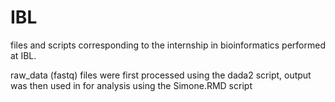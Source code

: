 # IBL

files and scripts corresponding to the internship in bioinformatics performed at IBL.

raw_data (fastq) files were first processed using the dada2 script, output was then used in for analysis using the Simone.RMD script
